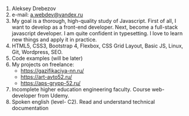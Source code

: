 1. Aleksey Drebezov
2. e-mail: <a.webdev@yandex.ru>
3. My goal is a thorough, high-quality study of Javascript. First of all, I want to develop as a front-end developer. Next, become a full-stack javascript developer. I am quite confident in typesetting. I love to learn new things and apply it in practice.
4. HTML5, CSS3, Bootstrap 4, Flexbox, CSS Grid Layout, Basic JS, Linux, Git, Wordpress, SEO.
5. Code examples (will be later)
6. My projects on freelance:
    *    <https://gazifikaciya-nn.ru/>
    *    <https://art-avto52.ru/>
    *    <https://aps-grypp-52.ru/>
7. Incomplete higher education engineering faculty. Course web-developer from Udemy. 
8. Spoken english (level- C2). Read and understand technical documentation
 
